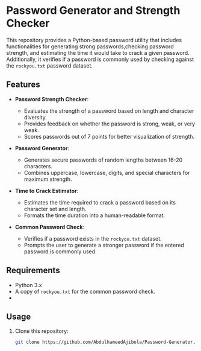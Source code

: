 # Password Generator and Strength Checker

This repository provides a Python-based password utility that includes functionalities for generating strong passwords,checking password strength, and estimating the time it would take to crack a given password. Additionally, it verifies if a password is commonly used by checking against the `rockyou.txt` password dataset.

## Features

- **Password Strength Checker**:
  - Evaluates the strength of a password based on length and character diversity.
  - Provides feedback on whether the password is strong, weak, or very weak.
  - Scores passwords out of 7 points for better visualization of strength.

- **Password Generator**:
  - Generates secure passwords of random lengths between 16-20 characters.
  - Combines uppercase, lowercase, digits, and special characters for maximum strength.

- **Time to Crack Estimator**:
  - Estimates the time required to crack a password based on its character set and length.
  - Formats the time duration into a human-readable format.

- **Common Password Check**:
  - Verifies if a password exists in the `rockyou.txt` dataset.
  - Prompts the user to generate a stronger password if the entered password is commonly used.

## Requirements

- Python 3.x
- A copy of `rockyou.txt` for the common password check.
- 

## Usage

1. Clone this repository:
   ```bash
   git clone https://github.com/AbdulhameedAjibola/Password-Generator.git
